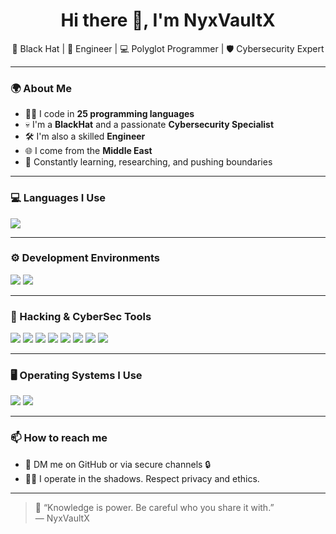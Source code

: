 <h1 align="center">Hi there 👋, I'm NyxVaultX</h1>

<p align="center">
  🧠 Black Hat | 🧬 Engineer | 💻 Polyglot Programmer | 🛡️ Cybersecurity Expert  
</p>

---

### 🌍 About Me

- 🧑‍💻 I code in **25 programming languages**
- 💀 I'm a **BlackHat** and a passionate **Cybersecurity Specialist**
- 🛠️ I'm also a skilled **Engineer**
- 🌐 I come from the **Middle East**
- 🧠 Constantly learning, researching, and pushing boundaries

---

### 💻 Languages I Use

<p>
  <img src="https://skillicons.dev/icons?i=python,java,cpp,js,ts,html,css,php,ruby,go,rust,lua,swift,kotlin,dart,bash,powershell,perl,scala,haskell,elixir,clojure,c,cs,sql" />
</p>

---

### ⚙️ Development Environments

<p>
  <img src="https://img.shields.io/badge/IDE-VSCode-007ACC?style=for-the-badge&logo=visualstudiocode&logoColor=white" />
  <img src="https://img.shields.io/badge/IDE-IntelliJ%20IDEA-000000?style=for-the-badge&logo=intellijidea&logoColor=white" />
</p>

---

### 🧰 Hacking & CyberSec Tools

<p>
  <img src="https://img.shields.io/badge/Metasploit-5E0F4D?style=for-the-badge&logo=metasploit&logoColor=white" />
  <img src="https://img.shields.io/badge/Hydra-000000?style=for-the-badge&logo=hydra&logoColor=white" />
  <img src="https://img.shields.io/badge/Nmap-3776AB?style=for-the-badge&logo=nmap&logoColor=white" />
  <img src="https://img.shields.io/badge/Burp_Suite-F13C3C?style=for-the-badge&logo=burpsuite&logoColor=white" />
  <img src="https://img.shields.io/badge/Wireshark-1679A7?style=for-the-badge&logo=wireshark&logoColor=white" />
  <img src="https://img.shields.io/badge/Aircrack-ng-000000?style=for-the-badge&logo=aircrack-ng&logoColor=white" />
  <img src="https://img.shields.io/badge/John_the_Ripper-E34F26?style=for-the-badge&logo=linux&logoColor=white" />
  <img src="https://img.shields.io/badge/Social_Engineering_Toolkit-800000?style=for-the-badge&logo=redhat&logoColor=white" />
</p>

---

### 🖥️ Operating Systems I Use

<p>
  <img src="https://img.shields.io/badge/Windows_10-0078D6?style=for-the-badge&logo=windows&logoColor=white" />
  <img src="https://img.shields.io/badge/Arch_Linux-1793D1?style=for-the-badge&logo=archlinux&logoColor=white" />
</p>

---

### 📫 How to reach me

- 📧 DM me on GitHub or via secure channels 🔒  
- 🕵️‍♂️ I operate in the shadows. Respect privacy and ethics.

---

> 🧠 “Knowledge is power. Be careful who you share it with.”  
> — NyxVaultX
